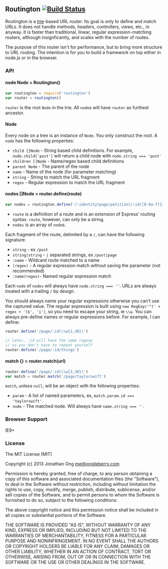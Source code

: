 ## Routington [![Build Status](https://travis-ci.org/jonathanong/routington.png)](https://travis-ci.org/jonathanong/routington)

Routington is a [trie](http://en.wikipedia.org/wiki/Trie)-based URL router.
Its goal is only to define and match URLs.
It does not handle methods, headers, controllers, views, etc., in anyway.
It is faster than traditional, linear, regular expression-matching routers, although insignficantly,
and scales with the number of routes.

The purpose of this router isn't for performance,
but to bring more structure to URL routing.
The intention is for you to build a framework on top either in node.js or in the browser.

### API

#### node Node = Routington()

```js
var routington = require('routington')
var router = routington()
```

`router` is the root `Node` in the trie. All `node`s will have `router` as furthest ancestor.

#### Node

Every node on a tree is an instance of `Node`. You only construct the root. A `node` has the following properties:

- `child {}Node` - String based child definitions.
  For example, `node.child['post']` will return a child node with `node.string === 'post'`
- `children []Node` - Name/regex based child definitions
- `parent Node` - The parent of the node
- `name` - Name of the node (for parameter matching)
- `string` - String to match the URL fragment
- `regex` - Regular expression to match the URL fragment

#### nodes []Node = router.define(route)

```js
var nodes = routington.define('/:identity(page|petition)/:id([0-9a-f]{24})')
```

- `route` is a definition of a route and is an extension of Express' routing syntax.
  `route`, however, can only be a string.
- `nodes` is an array of `node`s.

Each fragment of the route, delimited by a `/`, can have the following signature:

- `string` - ex `/post`
- `string|string` - `|` separated strings, ex `/post|page`
- `:name` - Wildcard route matched to a name
- `(regex)` - A regular expression match without saving the parameter (not recommended)
- `:name(regex)`- Named regular expression match

Each `node` of `nodes` will always have `node.string === ''`.
URLs are always treated with a trailing `/` by design.

You should always name your regular expressions otherwise you can't use the captured value.
The regular expression is built using `new RegExp('^(' + regex + ')$', 'i')`,
so you need to escape your string, ie `\\w`.
You can always pre-define names or regular expressions before. For example, I can define:

```js
router.define('/page/:id(\\w{3,30})')

// later, :id will have the same regexp
// so you don't have to repeat yourself
router.define('/page/:id/things')
```

#### match {} = router.match(url)

```js
router.define('/page/:id(\\w{3,30})')
var match = router.match('/page/taylorswift')
```

`match`, unless `null`, will be an object with the following properties:

- `param` - A list of named parameters, ex, `match.param.id === 'taylorswift'`.
- `node` - The matched node.
  Will always have `name.string === ''`.

### Browser Support

IE9+

### License

The MIT License (MIT)

Copyright (c) 2013 Jonathan Ong me@jongleberry.com

Permission is hereby granted, free of charge, to any person obtaining a copy
of this software and associated documentation files (the "Software"), to deal
in the Software without restriction, including without limitation the rights
to use, copy, modify, merge, publish, distribute, sublicense, and/or sell
copies of the Software, and to permit persons to whom the Software is
furnished to do so, subject to the following conditions:

The above copyright notice and this permission notice shall be included in
all copies or substantial portions of the Software.

THE SOFTWARE IS PROVIDED "AS IS", WITHOUT WARRANTY OF ANY KIND, EXPRESS OR
IMPLIED, INCLUDING BUT NOT LIMITED TO THE WARRANTIES OF MERCHANTABILITY,
FITNESS FOR A PARTICULAR PURPOSE AND NONINFRINGEMENT. IN NO EVENT SHALL THE
AUTHORS OR COPYRIGHT HOLDERS BE LIABLE FOR ANY CLAIM, DAMAGES OR OTHER
LIABILITY, WHETHER IN AN ACTION OF CONTRACT, TORT OR OTHERWISE, ARISING FROM,
OUT OF OR IN CONNECTION WITH THE SOFTWARE OR THE USE OR OTHER DEALINGS IN
THE SOFTWARE.
